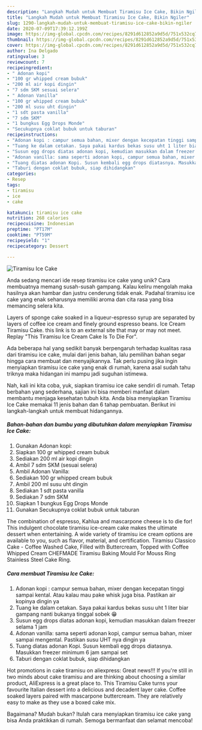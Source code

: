 ```yaml
---
description: "Langkah Mudah untuk Membuat Tiramisu Ice Cake, Bikin Ngiler"
title: "Langkah Mudah untuk Membuat Tiramisu Ice Cake, Bikin Ngiler"
slug: 1290-langkah-mudah-untuk-membuat-tiramisu-ice-cake-bikin-ngiler
date: 2020-07-09T17:39:12.199Z
image: https://img-global.cpcdn.com/recipes/8291d612852a9d5d/751x532cq70/tiramisu-ice-cake-foto-resep-utama.jpg
thumbnail: https://img-global.cpcdn.com/recipes/8291d612852a9d5d/751x532cq70/tiramisu-ice-cake-foto-resep-utama.jpg
cover: https://img-global.cpcdn.com/recipes/8291d612852a9d5d/751x532cq70/tiramisu-ice-cake-foto-resep-utama.jpg
author: Ina Delgado
ratingvalue: 3
reviewcount: 7
recipeingredient:
- " Adonan kopi"
- "100 gr whipped cream bubuk"
- "200 ml air kopi dingin"
- "7 sdm SKM sesuai selera"
- " Adonan Vanilla"
- "100 gr whipped cream bubuk"
- "200 ml susu uht dingin"
- "1 sdt pasta vanilla"
- "7 sdm SKM"
- "1 bungkus Egg Drops Monde"
- "Secukupnya coklat bubuk untuk taburan"
recipeinstructions:
- "Adonan kopi : campur semua bahan, mixer dengan kecepatan tinggi sampai kental. Atau kalau mau pake whisk juga bisa. Pastikan air kopinya dingin ya"
- "Tuang ke dalam cetakan. Saya pakai kardus bekas susu uht 1 liter biar gampang nanti bukanya tinggal sobek 😁"
- "Susun egg drops diatas adonan kopi, kemudian masukkan dalam freezer selama 1 jam"
- "Adonan vanilla: sama seperti adonan kopi, campur semua bahan, mixer sampai mengental. Pastikan susu UHT nya dingin ya"
- "Tuang diatas adonan Kopi. Susun kembali egg drops diatasnya. Masukkan freezer minimum 6 jam sampai set"
- "Taburi dengan coklat bubuk, siap dihidangkan"
categories:
- Resep
tags:
- tiramisu
- ice
- cake

katakunci: tiramisu ice cake 
nutrition: 268 calories
recipecuisine: Indonesian
preptime: "PT17M"
cooktime: "PT59M"
recipeyield: "1"
recipecategory: Dessert

---
```



![Tiramisu Ice Cake](https://img-global.cpcdn.com/recipes/8291d612852a9d5d/751x532cq70/tiramisu-ice-cake-foto-resep-utama.jpg)

Anda sedang mencari ide resep tiramisu ice cake yang unik? Cara membuatnya memang susah-susah gampang. Kalau keliru mengolah maka hasilnya akan hambar dan justru cenderung tidak enak. Padahal tiramisu ice cake yang enak seharusnya memiliki aroma dan cita rasa yang bisa memancing selera kita.

Layers of sponge cake soaked in a liqueur-espresso syrup are separated by layers of coffee ice cream and finely ground espresso beans. Ice Cream Tiramisu Cake. this link is to an external site that may or may not meet. Replay &#34;This Tiramisu Ice Cream Cake Is To Die For&#34;.

Ada beberapa hal yang sedikit banyak berpengaruh terhadap kualitas rasa dari tiramisu ice cake, mulai dari jenis bahan, lalu pemilihan bahan segar hingga cara membuat dan menyajikannya. Tak perlu pusing jika ingin menyiapkan tiramisu ice cake yang enak di rumah, karena asal sudah tahu triknya maka hidangan ini mampu jadi suguhan istimewa.


Nah, kali ini kita coba, yuk, siapkan tiramisu ice cake sendiri di rumah. Tetap berbahan yang sederhana, sajian ini bisa memberi manfaat dalam membantu menjaga kesehatan tubuh kita. Anda bisa menyiapkan Tiramisu Ice Cake memakai 11 jenis bahan dan 6 tahap pembuatan. Berikut ini langkah-langkah untuk membuat hidangannya.

<!--inarticleads1-->

##### Bahan-bahan dan bumbu yang dibutuhkan dalam menyiapkan Tiramisu Ice Cake:

1. Gunakan  Adonan kopi:
1. Siapkan 100 gr whipped cream bubuk
1. Sediakan 200 ml air kopi dingin
1. Ambil 7 sdm SKM (sesuai selera)
1. Ambil  Adonan Vanilla:
1. Sediakan 100 gr whipped cream bubuk
1. Ambil 200 ml susu uht dingin
1. Sediakan 1 sdt pasta vanilla
1. Sediakan 7 sdm SKM
1. Siapkan 1 bungkus Egg Drops Monde
1. Gunakan Secukupnya coklat bubuk untuk taburan


The combination of espresso, Kahlua and mascarpone cheese is to die for! This indulgent chocolate tiramisu ice-cream cake makes the ultimate dessert when entertaining. A wide variety of tiramisu ice cream options are available to you, such as flavor, material, and certification. Tiramisu Classico Cake - Coffee Washed Cake, Filled with Buttercream, Topped with Coffee Whipped Cream CHEFMADE Tiramisu Baking Mould For Mouss Ring Stainless Steel Cake Ring. 

<!--inarticleads2-->

##### Cara membuat Tiramisu Ice Cake:

1. Adonan kopi : campur semua bahan, mixer dengan kecepatan tinggi sampai kental. Atau kalau mau pake whisk juga bisa. Pastikan air kopinya dingin ya
1. Tuang ke dalam cetakan. Saya pakai kardus bekas susu uht 1 liter biar gampang nanti bukanya tinggal sobek 😁
1. Susun egg drops diatas adonan kopi, kemudian masukkan dalam freezer selama 1 jam
1. Adonan vanilla: sama seperti adonan kopi, campur semua bahan, mixer sampai mengental. Pastikan susu UHT nya dingin ya
1. Tuang diatas adonan Kopi. Susun kembali egg drops diatasnya. Masukkan freezer minimum 6 jam sampai set
1. Taburi dengan coklat bubuk, siap dihidangkan


Hot promotions in cake tiramisu on aliexpress: Great news!!! If you&#39;re still in two minds about cake tiramisu and are thinking about choosing a similar product, AliExpress is a great place to. This Tiramisu Cake turns your favourite Italian dessert into a delicious and decadent layer cake. Coffee soaked layers paired with mascarpone buttercream. They are relatively easy to make as they use a boxed cake mix. 

Bagaimana? Mudah bukan? Itulah cara menyiapkan tiramisu ice cake yang bisa Anda praktikkan di rumah. Semoga bermanfaat dan selamat mencoba!
